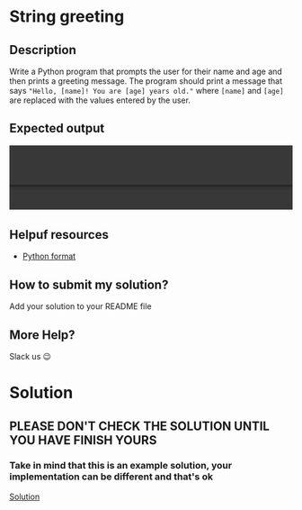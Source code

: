 # String greeting

## Description

Write a Python program that prompts the user for their name and age and then prints a greeting message. The program should print a message that says `"Hello, [name]! You are [age] years old."` where `[name]` and `[age]` are replaced with the values entered by the user.

## Expected output

![expcted output](../../../assets/ch_e03_expected.gif)

## Helpuf resources

- [Python format](https://www.w3schools.com/python/ref_string_format.asp)

## How to submit my solution?

Add your solution to your README file

## More Help?

Slack us 😉

# Solution

## PLEASE DON'T CHECK THE SOLUTION UNTIL YOU HAVE FINISH YOURS

### Take in mind that this is an example solution, your implementation can be different and that's ok

[Solution](../sol)
